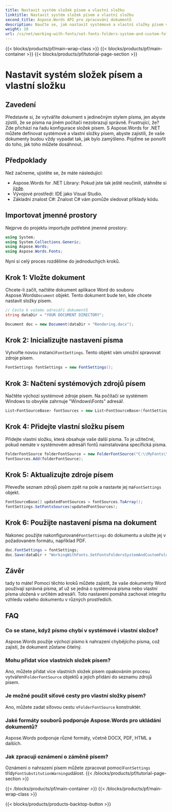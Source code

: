 ```yaml
---
title: Nastavit systém složek písem a vlastní složku
linktitle: Nastavit systém složek písem a vlastní složku
second_title: Aspose.Words API pro zpracování dokumentů
description: Naučte se, jak nastavit systémové a vlastní složky písem v dokumentech aplikace Word pomocí Aspose.Words for .NET, abyste zajistili správné zobrazení dokumentů v různých prostředích.
weight: 10
url: /cs/net/working-with-fonts/set-fonts-folders-system-and-custom-folder/
---
```


{{< blocks/products/pf/main-wrap-class >}}
{{< blocks/products/pf/main-container >}}
{{< blocks/products/pf/tutorial-page-section >}}

# Nastavit systém složek písem a vlastní složku

## Zavedení

Představte si, že vytváříte dokument s jedinečným stylem písma, jen abyste zjistili, že se písma na jiném počítači nezobrazují správně. Frustrující, že? Zde přichází na řadu konfigurace složek písem. S Aspose.Words for .NET můžete definovat systémové a vlastní složky písem, abyste zajistili, že vaše dokumenty budou vždy vypadat tak, jak bylo zamýšleno. Pojďme se ponořit do toho, jak toho můžete dosáhnout.

## Předpoklady

Než začneme, ujistěte se, že máte následující:

-  Aspose.Words for .NET Library: Pokud jste tak ještě neučinili, stáhněte si ji[zde](https://releases.aspose.com/words/net/).
- Vývojové prostředí: IDE jako Visual Studio.
- Základní znalost C#: Znalost C# vám pomůže sledovat příklady kódu.

## Importovat jmenné prostory

Nejprve do projektu importujte potřebné jmenné prostory:

```csharp
using System;
using System.Collections.Generic;
using Aspose.Words;
using Aspose.Words.Fonts;
```

Nyní si celý proces rozdělíme do jednoduchých kroků.

## Krok 1: Vložte dokument

 Chcete-li začít, načtěte dokument aplikace Word do souboru Aspose.Words`Document` objekt. Tento dokument bude ten, kde chcete nastavit složky písem.

```csharp
// Cesta k vašemu adresáři dokumentů
string dataDir = "YOUR DOCUMENT DIRECTORY";

Document doc = new Document(dataDir + "Rendering.docx");
```

## Krok 2: Inicializujte nastavení písma

 Vytvořte novou instanci`FontSettings`. Tento objekt vám umožní spravovat zdroje písem.

```csharp
FontSettings fontSettings = new FontSettings();
```

## Krok 3: Načtení systémových zdrojů písem

Načtěte výchozí systémové zdroje písem. Na počítači se systémem Windows to obvykle zahrnuje "Windows\Fonts\" adresář.

```csharp
List<FontSourceBase> fontSources = new List<FontSourceBase>(fontSettings.GetFontsSources());
```

## Krok 4: Přidejte vlastní složku písem

Přidejte vlastní složku, která obsahuje vaše další písma. To je užitečné, pokud nemáte v systémovém adresáři fontů nainstalována specifická písma.

```csharp
FolderFontSource folderFontSource = new FolderFontSource("C:\\MyFonts\\", true);
fontSources.Add(folderFontSource);
```

## Krok 5: Aktualizujte zdroje písem

 Převeďte seznam zdrojů písem zpět na pole a nastavte jej na`FontSettings` objekt.

```csharp
FontSourceBase[] updatedFontSources = fontSources.ToArray();
fontSettings.SetFontsSources(updatedFontSources);
```

## Krok 6: Použijte nastavení písma na dokument

 Nakonec použijte nakonfigurované`FontSettings` do dokumentu a uložte jej v požadovaném formátu, například PDF.

```csharp
doc.FontSettings = fontSettings;
doc.Save(dataDir + "WorkingWithFonts.SetFontsFoldersSystemAndCustomFolder.pdf");
```

## Závěr

tady to máte! Pomocí těchto kroků můžete zajistit, že vaše dokumenty Word používají správná písma, ať už se jedná o systémová písma nebo vlastní písma uložená v určitém adresáři. Toto nastavení pomáhá zachovat integritu vzhledu vašeho dokumentu v různých prostředích.

## FAQ

### Co se stane, když písmo chybí v systémové i vlastní složce?

Aspose.Words použije výchozí písmo k nahrazení chybějícího písma, což zajistí, že dokument zůstane čitelný.

### Mohu přidat více vlastních složek písem?

 Ano, můžete přidat více vlastních složek písem opakováním procesu vytváření`FolderFontSource` objektů a jejich přidání do seznamu zdrojů písem.

### Je možné použít síťové cesty pro vlastní složky písem?

 Ano, můžete zadat síťovou cestu v`FolderFontSource` konstruktér.

### Jaké formáty souborů podporuje Aspose.Words pro ukládání dokumentů?

Aspose.Words podporuje různé formáty, včetně DOCX, PDF, HTML a dalších.

### Jak zpracuji oznámení o záměně písem?

 Oznámení o nahrazení písem můžete zpracovat pomocí`FontSettings` třídy`FontSubstitutionWarning`událost.
{{< /blocks/products/pf/tutorial-page-section >}}

{{< /blocks/products/pf/main-container >}}
{{< /blocks/products/pf/main-wrap-class >}}

{{< blocks/products/products-backtop-button >}}
